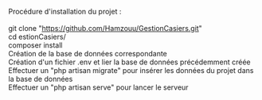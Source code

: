 
Procédure d'installation du projet :
<br><br>
git clone "https://github.com/Hamzouu/GestionCasiers.git"
<br>
cd estionCasiers/
<br>
composer install
<br>
Création de la base de données correspondante
<br>
Création d'un fichier .env et lier la base de données précédemment créée
<br>
Effectuer un "php artisan migrate" pour insérer les données du projet dans la base de données
<br>
Effectuer un "php artisan serve" pour lancer le serveur
